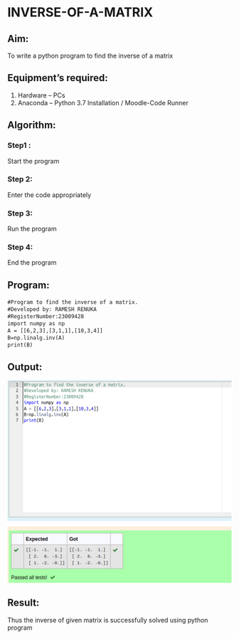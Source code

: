 # INVERSE-OF-A-MATRIX
## Aim:
To write a python program to find the inverse of a matrix
## Equipment’s required:
1. 	Hardware – PCs
2. 	Anaconda – Python 3.7 Installation / Moodle-Code Runner
## Algorithm:
### Step1 : 
Start the program
### Step 2: 
Enter the code appropriately
### Step 3:
Run the program 
### Step 4: 
End the program
## Program:
```
#Program to find the inverse of a matrix.
#Developed by: RAMESH RENUKA
#RegisterNumber:23009428
import numpy as np
A = [[6,2,3],[3,1,1],[10,3,4]]
B=np.linalg.inv(A)
print(B)
```
## Output:
![](inverse.png)
## Result:
Thus the inverse of given matrix is successfully solved using python program

